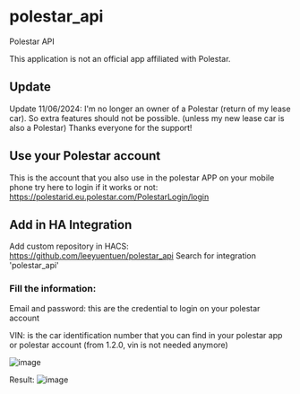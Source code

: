 # polestar_api
Polestar API

This application is not an official app affiliated with Polestar.

## Update
Update 11/06/2024: I'm no longer an owner of a Polestar (return of my lease car). So extra features should not be possible. (unless my new lease car is also a Polestar) Thanks everyone for the support!


## Use your Polestar account
This is the account that you also use in the polestar APP on your mobile phone
try here to login if it works or not:
https://polestarid.eu.polestar.com/PolestarLogin/login


## Add in HA Integration
Add custom repository in HACS: https://github.com/leeyuentuen/polestar_api
Search for integration 'polestar_api'

### Fill the information:

Email and password: this are the credential to login on your polestar account

VIN: is the car identification number that you can find in your polestar app or polestar account (from 1.2.0, vin is not needed anymore)


![image](https://github.com/leeyuentuen/polestar_api/assets/1487966/30645415-ce93-4c73-ad60-6cbff78e691a)

Result:
![image](https://github.com/leeyuentuen/polestar_api/assets/1487966/fe8d08d8-9d0d-424c-a7a8-ce702679a567)

